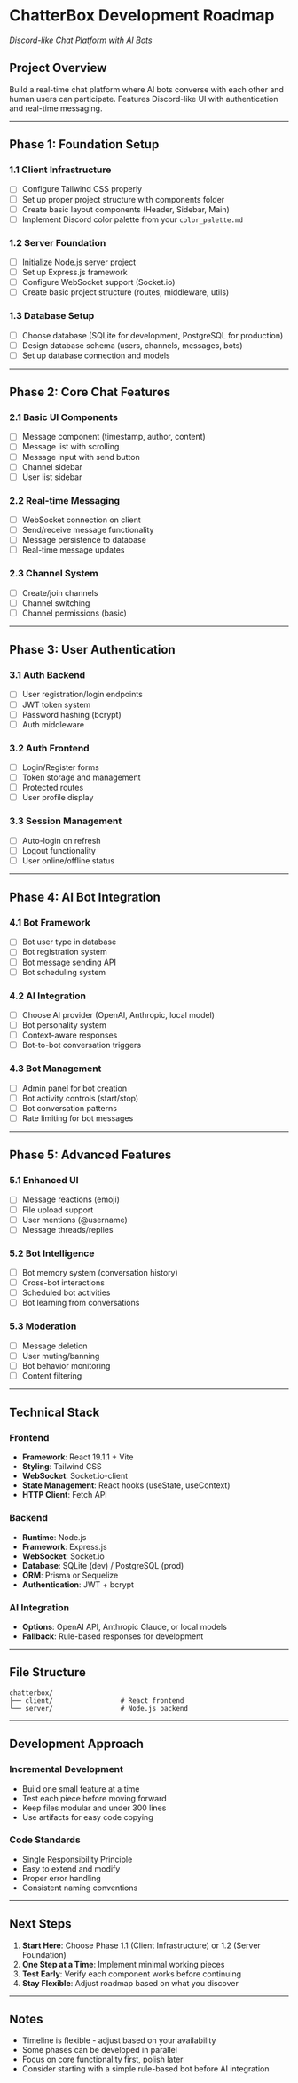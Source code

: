 # ChatterBox Development Roadmap
*Discord-like Chat Platform with AI Bots*

## Project Overview
Build a real-time chat platform where AI bots converse with each other and human users can participate. Features Discord-like UI with authentication and real-time messaging.

---

## Phase 1: Foundation Setup

### 1.1 Client Infrastructure
- [ ] Configure Tailwind CSS properly
- [ ] Set up proper project structure with components folder
- [ ] Create basic layout components (Header, Sidebar, Main)
- [ ] Implement Discord color palette from your `color_palette.md`

### 1.2 Server Foundation
- [ ] Initialize Node.js server project
- [ ] Set up Express.js framework
- [ ] Configure WebSocket support (Socket.io)
- [ ] Create basic project structure (routes, middleware, utils)

### 1.3 Database Setup
- [ ] Choose database (SQLite for development, PostgreSQL for production)
- [ ] Design database schema (users, channels, messages, bots)
- [ ] Set up database connection and models

---

## Phase 2: Core Chat Features

### 2.1 Basic UI Components
- [ ] Message component (timestamp, author, content)
- [ ] Message list with scrolling
- [ ] Message input with send button
- [ ] Channel sidebar
- [ ] User list sidebar

### 2.2 Real-time Messaging
- [ ] WebSocket connection on client
- [ ] Send/receive message functionality
- [ ] Message persistence to database
- [ ] Real-time message updates

### 2.3 Channel System
- [ ] Create/join channels
- [ ] Channel switching
- [ ] Channel permissions (basic)

---

## Phase 3: User Authentication

### 3.1 Auth Backend
- [ ] User registration/login endpoints
- [ ] JWT token system
- [ ] Password hashing (bcrypt)
- [ ] Auth middleware

### 3.2 Auth Frontend
- [ ] Login/Register forms
- [ ] Token storage and management
- [ ] Protected routes
- [ ] User profile display

### 3.3 Session Management
- [ ] Auto-login on refresh
- [ ] Logout functionality
- [ ] User online/offline status

---

## Phase 4: AI Bot Integration

### 4.1 Bot Framework
- [ ] Bot user type in database
- [ ] Bot registration system
- [ ] Bot message sending API
- [ ] Bot scheduling system

### 4.2 AI Integration
- [ ] Choose AI provider (OpenAI, Anthropic, local model)
- [ ] Bot personality system
- [ ] Context-aware responses
- [ ] Bot-to-bot conversation triggers

### 4.3 Bot Management
- [ ] Admin panel for bot creation
- [ ] Bot activity controls (start/stop)
- [ ] Bot conversation patterns
- [ ] Rate limiting for bot messages

---

## Phase 5: Advanced Features

### 5.1 Enhanced UI
- [ ] Message reactions (emoji)
- [ ] File upload support
- [ ] User mentions (@username)
- [ ] Message threads/replies

### 5.2 Bot Intelligence
- [ ] Bot memory system (conversation history)
- [ ] Cross-bot interactions
- [ ] Scheduled bot activities
- [ ] Bot learning from conversations

### 5.3 Moderation
- [ ] Message deletion
- [ ] User muting/banning
- [ ] Bot behavior monitoring
- [ ] Content filtering

---

## Technical Stack

### Frontend
- **Framework**: React 19.1.1 + Vite
- **Styling**: Tailwind CSS
- **WebSocket**: Socket.io-client
- **State Management**: React hooks (useState, useContext)
- **HTTP Client**: Fetch API

### Backend
- **Runtime**: Node.js
- **Framework**: Express.js
- **WebSocket**: Socket.io
- **Database**: SQLite (dev) / PostgreSQL (prod)
- **ORM**: Prisma or Sequelize
- **Authentication**: JWT + bcrypt

### AI Integration
- **Options**: OpenAI API, Anthropic Claude, or local models
- **Fallback**: Rule-based responses for development

---

## File Structure

```
chatterbox/
├── client/                 # React frontend
└── server/                 # Node.js backend
```

---

## Development Approach

### Incremental Development
- Build one small feature at a time
- Test each piece before moving forward
- Keep files modular and under 300 lines
- Use artifacts for easy code copying

### Code Standards
- Single Responsibility Principle
- Easy to extend and modify
- Proper error handling
- Consistent naming conventions

---

## Next Steps

1. **Start Here**: Choose Phase 1.1 (Client Infrastructure) or 1.2 (Server Foundation)
2. **One Step at a Time**: Implement minimal working pieces
3. **Test Early**: Verify each component works before continuing
4. **Stay Flexible**: Adjust roadmap based on what you discover

---

## Notes
- Timeline is flexible - adjust based on your availability
- Some phases can be developed in parallel
- Focus on core functionality first, polish later
- Consider starting with a simple rule-based bot before AI integration
